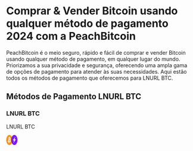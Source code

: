 <body class="payment-methods-page">

# Comprar & Vender Bitcoin usando qualquer método de pagamento 2024 com a PeachBitcoin

PeachBitcoin é o meio seguro, rápido e fácil de comprar e vender Bitcoin usando qualquer método de pagamento, em qualquer lugar do mundo. Priorizamos a sua privacidade e segurança, oferecendo uma ampla gama de opções de pagamento para atender às suas necessidades. Aqui estão todos os métodos de pagamento que oferecemos para LNURL BTC.

## Métodos de Pagamento LNURL BTC

### LNURL BTC

<div class="payment-grid">
    <div class="payment-grid-item">
        <p>LNURL BTC</p> 
        <img src="/img/faq/logoimg/bitcoin2.png" width="30px" height="27px" alt="Comprar bitcoin com LNURL BTC, Vender bitcoin com LNURL BTC">
    </div>
</div>

</body>

